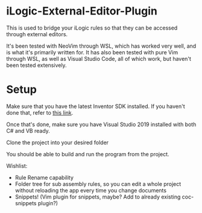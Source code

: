 # iLogic-External-Editor-Plugin
This is used to bridge your iLogic rules so that they can be accessed through external editors.

It's been tested with NeoVim through WSL, which has worked very well, and is what it's primarily written for. It has also been tested with pure Vim through WSL, as well as Visual Studio Code, all of which work, but haven't been tested extensively.

# Setup
Make sure that you have the latest Inventor SDK installed. If you haven't done that, refer to <a href="https://help.autodesk.com/view/INVNTOR/2021/ENU/?guid=GUID-6FD7AA08-1E43-43FC-971B-5F20E56C8846">this link</a>.

Once that's done, make sure you have Visual Studio 2019 installed with both C# and VB ready.

Clone the project into your desired folder

You should be able to build and run the program from the project.

Wishlist:
- Rule Rename capability
- Folder tree for sub assembly rules, so you can edit a whole project without reloading the app every time you change documents
- Snippets! (Vim plugin for snippets, maybe? Add to already existing coc-snippets plugin?)
